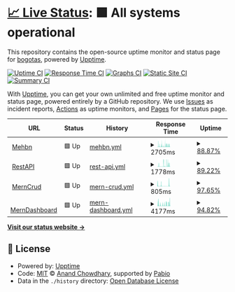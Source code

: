 # [📈 Live Status](https://bogotas.github.io/upptime): <!--live status--> **🟩 All systems operational**

This repository contains the open-source uptime monitor and status page for [bogotas](https://bogotas.github.io/upptime), powered by [Upptime](https://github.com/upptime/upptime).

[![Uptime CI](https://github.com/bogotas/upptime/workflows/Uptime%20CI/badge.svg)](https://github.com/bogotas/upptime/actions?query=workflow%3A%22Uptime+CI%22)
[![Response Time CI](https://github.com/bogotas/upptime/workflows/Response%20Time%20CI/badge.svg)](https://github.com/bogotas/upptime/actions?query=workflow%3A%22Response+Time+CI%22)
[![Graphs CI](https://github.com/bogotas/upptime/workflows/Graphs%20CI/badge.svg)](https://github.com/bogotas/upptime/actions?query=workflow%3A%22Graphs+CI%22)
[![Static Site CI](https://github.com/bogotas/upptime/workflows/Static%20Site%20CI/badge.svg)](https://github.com/bogotas/upptime/actions?query=workflow%3A%22Static+Site+CI%22)
[![Summary CI](https://github.com/bogotas/upptime/workflows/Summary%20CI/badge.svg)](https://github.com/bogotas/upptime/actions?query=workflow%3A%22Summary+CI%22)

With [Upptime](https://upptime.js.org), you can get your own unlimited and free uptime monitor and status page, powered entirely by a GitHub repository. We use [Issues](https://github.com/bogotas/upptime/issues) as incident reports, [Actions](https://github.com/bogotas/upptime/actions) as uptime monitors, and [Pages](https://bogotas.github.io/upptime) for the status page.

<!--start: status pages-->
<!-- This summary is generated by Upptime (https://github.com/upptime/upptime) -->
<!-- Do not edit this manually, your changes will be overwritten -->
<!-- prettier-ignore -->
| URL | Status | History | Response Time | Uptime |
| --- | ------ | ------- | ------------- | ------ |
| <img alt="" src="https://icons.duckduckgo.com/ip3/atugatran-mehbn.onrender.com.ico" height="13"> [Mehbn](https://atugatran-mehbn.onrender.com/db-status) | 🟩 Up | [mehbn.yml](https://github.com/atual-dev/upptime/commits/HEAD/history/mehbn.yml) | <details><summary><img alt="Response time graph" src="./graphs/mehbn/response-time-week.png" height="20"> 2705ms</summary><br><a href="https://atul22g8570.github.io/upptime/history/mehbn"><img alt="Response time 2557" src="https://img.shields.io/endpoint?url=https%3A%2F%2Fraw.githubusercontent.com%2Fatual-dev%2Fupptime%2FHEAD%2Fapi%2Fmehbn%2Fresponse-time.json"></a><br><a href="https://atul22g8570.github.io/upptime/history/mehbn"><img alt="24-hour response time 2203" src="https://img.shields.io/endpoint?url=https%3A%2F%2Fraw.githubusercontent.com%2Fatual-dev%2Fupptime%2FHEAD%2Fapi%2Fmehbn%2Fresponse-time-day.json"></a><br><a href="https://atul22g8570.github.io/upptime/history/mehbn"><img alt="7-day response time 2705" src="https://img.shields.io/endpoint?url=https%3A%2F%2Fraw.githubusercontent.com%2Fatual-dev%2Fupptime%2FHEAD%2Fapi%2Fmehbn%2Fresponse-time-week.json"></a><br><a href="https://atul22g8570.github.io/upptime/history/mehbn"><img alt="30-day response time 2325" src="https://img.shields.io/endpoint?url=https%3A%2F%2Fraw.githubusercontent.com%2Fatual-dev%2Fupptime%2FHEAD%2Fapi%2Fmehbn%2Fresponse-time-month.json"></a><br><a href="https://atul22g8570.github.io/upptime/history/mehbn"><img alt="1-year response time 2557" src="https://img.shields.io/endpoint?url=https%3A%2F%2Fraw.githubusercontent.com%2Fatual-dev%2Fupptime%2FHEAD%2Fapi%2Fmehbn%2Fresponse-time-year.json"></a></details> | <details><summary><a href="https://atul22g8570.github.io/upptime/history/mehbn">88.87%</a></summary><a href="https://atul22g8570.github.io/upptime/history/mehbn"><img alt="All-time uptime 53.53%" src="https://img.shields.io/endpoint?url=https%3A%2F%2Fraw.githubusercontent.com%2Fatual-dev%2Fupptime%2FHEAD%2Fapi%2Fmehbn%2Fuptime.json"></a><br><a href="https://atul22g8570.github.io/upptime/history/mehbn"><img alt="24-hour uptime 91.72%" src="https://img.shields.io/endpoint?url=https%3A%2F%2Fraw.githubusercontent.com%2Fatual-dev%2Fupptime%2FHEAD%2Fapi%2Fmehbn%2Fuptime-day.json"></a><br><a href="https://atul22g8570.github.io/upptime/history/mehbn"><img alt="7-day uptime 88.87%" src="https://img.shields.io/endpoint?url=https%3A%2F%2Fraw.githubusercontent.com%2Fatual-dev%2Fupptime%2FHEAD%2Fapi%2Fmehbn%2Fuptime-week.json"></a><br><a href="https://atul22g8570.github.io/upptime/history/mehbn"><img alt="30-day uptime 53.97%" src="https://img.shields.io/endpoint?url=https%3A%2F%2Fraw.githubusercontent.com%2Fatual-dev%2Fupptime%2FHEAD%2Fapi%2Fmehbn%2Fuptime-month.json"></a><br><a href="https://atul22g8570.github.io/upptime/history/mehbn"><img alt="1-year uptime 53.53%" src="https://img.shields.io/endpoint?url=https%3A%2F%2Fraw.githubusercontent.com%2Fatual-dev%2Fupptime%2FHEAD%2Fapi%2Fmehbn%2Fuptime-year.json"></a></details>
| <img alt="" src="https://icons.duckduckgo.com/ip3/mern-crud-ki1x.onrender.com.ico" height="13"> [RestAPI](https://mern-crud-ki1x.onrender.com/db-status) | 🟩 Up | [rest-api.yml](https://github.com/atual-dev/upptime/commits/HEAD/history/rest-api.yml) | <details><summary><img alt="Response time graph" src="./graphs/rest-api/response-time-week.png" height="20"> 1778ms</summary><br><a href="https://atul22g8570.github.io/upptime/history/rest-api"><img alt="Response time 1919" src="https://img.shields.io/endpoint?url=https%3A%2F%2Fraw.githubusercontent.com%2Fatual-dev%2Fupptime%2FHEAD%2Fapi%2Frest-api%2Fresponse-time.json"></a><br><a href="https://atul22g8570.github.io/upptime/history/rest-api"><img alt="24-hour response time 1865" src="https://img.shields.io/endpoint?url=https%3A%2F%2Fraw.githubusercontent.com%2Fatual-dev%2Fupptime%2FHEAD%2Fapi%2Frest-api%2Fresponse-time-day.json"></a><br><a href="https://atul22g8570.github.io/upptime/history/rest-api"><img alt="7-day response time 1778" src="https://img.shields.io/endpoint?url=https%3A%2F%2Fraw.githubusercontent.com%2Fatual-dev%2Fupptime%2FHEAD%2Fapi%2Frest-api%2Fresponse-time-week.json"></a><br><a href="https://atul22g8570.github.io/upptime/history/rest-api"><img alt="30-day response time 1696" src="https://img.shields.io/endpoint?url=https%3A%2F%2Fraw.githubusercontent.com%2Fatual-dev%2Fupptime%2FHEAD%2Fapi%2Frest-api%2Fresponse-time-month.json"></a><br><a href="https://atul22g8570.github.io/upptime/history/rest-api"><img alt="1-year response time 1919" src="https://img.shields.io/endpoint?url=https%3A%2F%2Fraw.githubusercontent.com%2Fatual-dev%2Fupptime%2FHEAD%2Fapi%2Frest-api%2Fresponse-time-year.json"></a></details> | <details><summary><a href="https://atul22g8570.github.io/upptime/history/rest-api">89.22%</a></summary><a href="https://atul22g8570.github.io/upptime/history/rest-api"><img alt="All-time uptime 58.85%" src="https://img.shields.io/endpoint?url=https%3A%2F%2Fraw.githubusercontent.com%2Fatual-dev%2Fupptime%2FHEAD%2Fapi%2Frest-api%2Fuptime.json"></a><br><a href="https://atul22g8570.github.io/upptime/history/rest-api"><img alt="24-hour uptime 90.40%" src="https://img.shields.io/endpoint?url=https%3A%2F%2Fraw.githubusercontent.com%2Fatual-dev%2Fupptime%2FHEAD%2Fapi%2Frest-api%2Fuptime-day.json"></a><br><a href="https://atul22g8570.github.io/upptime/history/rest-api"><img alt="7-day uptime 89.22%" src="https://img.shields.io/endpoint?url=https%3A%2F%2Fraw.githubusercontent.com%2Fatual-dev%2Fupptime%2FHEAD%2Fapi%2Frest-api%2Fuptime-week.json"></a><br><a href="https://atul22g8570.github.io/upptime/history/rest-api"><img alt="30-day uptime 54.87%" src="https://img.shields.io/endpoint?url=https%3A%2F%2Fraw.githubusercontent.com%2Fatual-dev%2Fupptime%2FHEAD%2Fapi%2Frest-api%2Fuptime-month.json"></a><br><a href="https://atul22g8570.github.io/upptime/history/rest-api"><img alt="1-year uptime 58.85%" src="https://img.shields.io/endpoint?url=https%3A%2F%2Fraw.githubusercontent.com%2Fatual-dev%2Fupptime%2FHEAD%2Fapi%2Frest-api%2Fuptime-year.json"></a></details>
| <img alt="" src="https://icons.duckduckgo.com/ip3/mern-crud-ki1x.onrender.com.ico" height="13"> [MernCrud](https://mern-crud-ki1x.onrender.com/db-status) | 🟩 Up | [mern-crud.yml](https://github.com/atual-dev/upptime/commits/HEAD/history/mern-crud.yml) | <details><summary><img alt="Response time graph" src="./graphs/mern-crud/response-time-week.png" height="20"> 805ms</summary><br><a href="https://atul22g8570.github.io/upptime/history/mern-crud"><img alt="Response time 1674" src="https://img.shields.io/endpoint?url=https%3A%2F%2Fraw.githubusercontent.com%2Fatual-dev%2Fupptime%2FHEAD%2Fapi%2Fmern-crud%2Fresponse-time.json"></a><br><a href="https://atul22g8570.github.io/upptime/history/mern-crud"><img alt="24-hour response time 113" src="https://img.shields.io/endpoint?url=https%3A%2F%2Fraw.githubusercontent.com%2Fatual-dev%2Fupptime%2FHEAD%2Fapi%2Fmern-crud%2Fresponse-time-day.json"></a><br><a href="https://atul22g8570.github.io/upptime/history/mern-crud"><img alt="7-day response time 805" src="https://img.shields.io/endpoint?url=https%3A%2F%2Fraw.githubusercontent.com%2Fatual-dev%2Fupptime%2FHEAD%2Fapi%2Fmern-crud%2Fresponse-time-week.json"></a><br><a href="https://atul22g8570.github.io/upptime/history/mern-crud"><img alt="30-day response time 1411" src="https://img.shields.io/endpoint?url=https%3A%2F%2Fraw.githubusercontent.com%2Fatual-dev%2Fupptime%2FHEAD%2Fapi%2Fmern-crud%2Fresponse-time-month.json"></a><br><a href="https://atul22g8570.github.io/upptime/history/mern-crud"><img alt="1-year response time 1674" src="https://img.shields.io/endpoint?url=https%3A%2F%2Fraw.githubusercontent.com%2Fatual-dev%2Fupptime%2FHEAD%2Fapi%2Fmern-crud%2Fresponse-time-year.json"></a></details> | <details><summary><a href="https://atul22g8570.github.io/upptime/history/mern-crud">97.65%</a></summary><a href="https://atul22g8570.github.io/upptime/history/mern-crud"><img alt="All-time uptime 61.28%" src="https://img.shields.io/endpoint?url=https%3A%2F%2Fraw.githubusercontent.com%2Fatual-dev%2Fupptime%2FHEAD%2Fapi%2Fmern-crud%2Fuptime.json"></a><br><a href="https://atul22g8570.github.io/upptime/history/mern-crud"><img alt="24-hour uptime 98.88%" src="https://img.shields.io/endpoint?url=https%3A%2F%2Fraw.githubusercontent.com%2Fatual-dev%2Fupptime%2FHEAD%2Fapi%2Fmern-crud%2Fuptime-day.json"></a><br><a href="https://atul22g8570.github.io/upptime/history/mern-crud"><img alt="7-day uptime 97.65%" src="https://img.shields.io/endpoint?url=https%3A%2F%2Fraw.githubusercontent.com%2Fatual-dev%2Fupptime%2FHEAD%2Fapi%2Fmern-crud%2Fuptime-week.json"></a><br><a href="https://atul22g8570.github.io/upptime/history/mern-crud"><img alt="30-day uptime 58.08%" src="https://img.shields.io/endpoint?url=https%3A%2F%2Fraw.githubusercontent.com%2Fatual-dev%2Fupptime%2FHEAD%2Fapi%2Fmern-crud%2Fuptime-month.json"></a><br><a href="https://atul22g8570.github.io/upptime/history/mern-crud"><img alt="1-year uptime 61.28%" src="https://img.shields.io/endpoint?url=https%3A%2F%2Fraw.githubusercontent.com%2Fatual-dev%2Fupptime%2FHEAD%2Fapi%2Fmern-crud%2Fuptime-year.json"></a></details>
| <img alt="" src="https://icons.duckduckgo.com/ip3/merndashboard-v7dv.onrender.com.ico" height="13"> [MernDashboard](https://merndashboard-v7dv.onrender.com/db-status) | 🟩 Up | [mern-dashboard.yml](https://github.com/atual-dev/upptime/commits/HEAD/history/mern-dashboard.yml) | <details><summary><img alt="Response time graph" src="./graphs/mern-dashboard/response-time-week.png" height="20"> 4177ms</summary><br><a href="https://atul22g8570.github.io/upptime/history/mern-dashboard"><img alt="Response time 3041" src="https://img.shields.io/endpoint?url=https%3A%2F%2Fraw.githubusercontent.com%2Fatual-dev%2Fupptime%2FHEAD%2Fapi%2Fmern-dashboard%2Fresponse-time.json"></a><br><a href="https://atul22g8570.github.io/upptime/history/mern-dashboard"><img alt="24-hour response time 6057" src="https://img.shields.io/endpoint?url=https%3A%2F%2Fraw.githubusercontent.com%2Fatual-dev%2Fupptime%2FHEAD%2Fapi%2Fmern-dashboard%2Fresponse-time-day.json"></a><br><a href="https://atul22g8570.github.io/upptime/history/mern-dashboard"><img alt="7-day response time 4177" src="https://img.shields.io/endpoint?url=https%3A%2F%2Fraw.githubusercontent.com%2Fatual-dev%2Fupptime%2FHEAD%2Fapi%2Fmern-dashboard%2Fresponse-time-week.json"></a><br><a href="https://atul22g8570.github.io/upptime/history/mern-dashboard"><img alt="30-day response time 3072" src="https://img.shields.io/endpoint?url=https%3A%2F%2Fraw.githubusercontent.com%2Fatual-dev%2Fupptime%2FHEAD%2Fapi%2Fmern-dashboard%2Fresponse-time-month.json"></a><br><a href="https://atul22g8570.github.io/upptime/history/mern-dashboard"><img alt="1-year response time 3041" src="https://img.shields.io/endpoint?url=https%3A%2F%2Fraw.githubusercontent.com%2Fatual-dev%2Fupptime%2FHEAD%2Fapi%2Fmern-dashboard%2Fresponse-time-year.json"></a></details> | <details><summary><a href="https://atul22g8570.github.io/upptime/history/mern-dashboard">94.82%</a></summary><a href="https://atul22g8570.github.io/upptime/history/mern-dashboard"><img alt="All-time uptime 60.26%" src="https://img.shields.io/endpoint?url=https%3A%2F%2Fraw.githubusercontent.com%2Fatual-dev%2Fupptime%2FHEAD%2Fapi%2Fmern-dashboard%2Fuptime.json"></a><br><a href="https://atul22g8570.github.io/upptime/history/mern-dashboard"><img alt="24-hour uptime 96.55%" src="https://img.shields.io/endpoint?url=https%3A%2F%2Fraw.githubusercontent.com%2Fatual-dev%2Fupptime%2FHEAD%2Fapi%2Fmern-dashboard%2Fuptime-day.json"></a><br><a href="https://atul22g8570.github.io/upptime/history/mern-dashboard"><img alt="7-day uptime 94.82%" src="https://img.shields.io/endpoint?url=https%3A%2F%2Fraw.githubusercontent.com%2Fatual-dev%2Fupptime%2FHEAD%2Fapi%2Fmern-dashboard%2Fuptime-week.json"></a><br><a href="https://atul22g8570.github.io/upptime/history/mern-dashboard"><img alt="30-day uptime 58.29%" src="https://img.shields.io/endpoint?url=https%3A%2F%2Fraw.githubusercontent.com%2Fatual-dev%2Fupptime%2FHEAD%2Fapi%2Fmern-dashboard%2Fuptime-month.json"></a><br><a href="https://atul22g8570.github.io/upptime/history/mern-dashboard"><img alt="1-year uptime 60.26%" src="https://img.shields.io/endpoint?url=https%3A%2F%2Fraw.githubusercontent.com%2Fatual-dev%2Fupptime%2FHEAD%2Fapi%2Fmern-dashboard%2Fuptime-year.json"></a></details>

<!--end: status pages-->

[**Visit our status website →**](https://bogotas.github.io/upptime)

## 📄 License

- Powered by: [Upptime](https://github.com/upptime/upptime)
- Code: [MIT](./LICENSE) © [Anand Chowdhary](https://anandchowdhary.com), supported by [Pabio](https://pabio.com)
- Data in the `./history` directory: [Open Database License](https://opendatacommons.org/licenses/odbl/1-0/)
